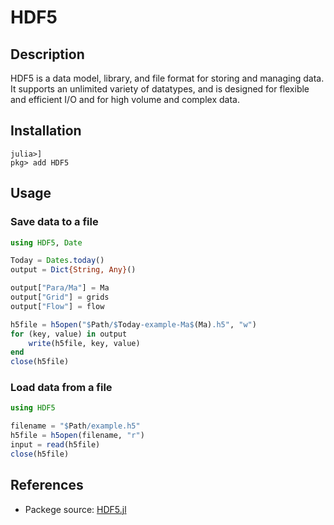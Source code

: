 # HDF5

## Description

HDF5 is a data model, library, and file format for storing and managing data. 
It supports an unlimited variety of datatypes, and is designed for flexible and efficient I/O and for high volume and complex data.

## Installation

```
julia>]
pkg> add HDF5
```

## Usage

### Save data to a file

```julia
using HDF5, Date

Today = Dates.today()
output = Dict{String, Any}()

output["Para/Ma"] = Ma
output["Grid"] = grids
output["Flow"] = flow

h5file = h5open("$Path/$Today-example-Ma$(Ma).h5", "w")
for (key, value) in output
    write(h5file, key, value)
end
close(h5file)
```
### Load data from a file

```julia
using HDF5

filename = "$Path/example.h5"
h5file = h5open(filename, "r")
input = read(h5file)
close(h5file)
```

## References

- Packege source: [HDF5.jl](https://juliaio.github.io/HDF5.jl/stable/)
